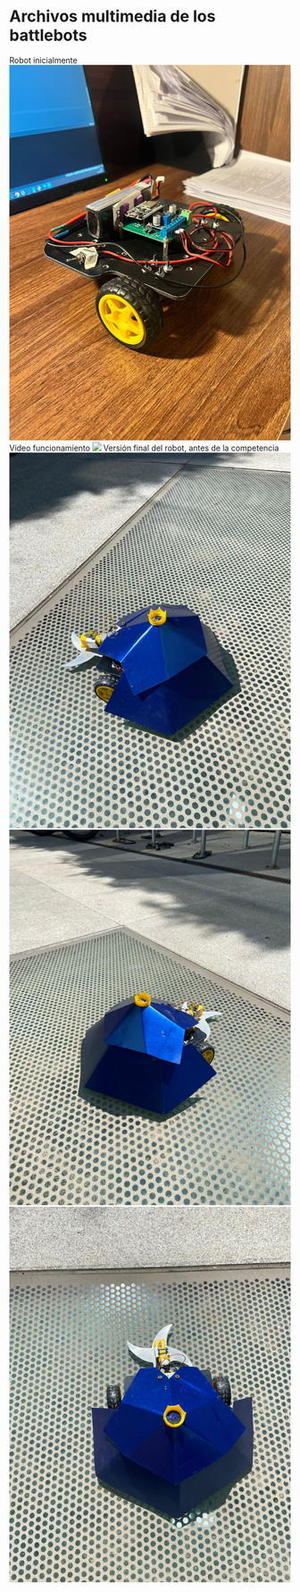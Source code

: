 # Archivos multimedia de los battlebots
Robot inicialmente
![Robot inicio](/multimedia/inicial.jpg)
Video funcionamiento
![](markdown-videos.deta.dev//youtube/https://www.youtube.com/watch?v=fJjFarO1Gdo)
Versión final del robot, antes de la competencia
![Robot f1](/multimedia/final1.JPG)
![Robot f2](/multimedia/final2.JPG)
![Robot f3](/multimedia/final3.JPG)
